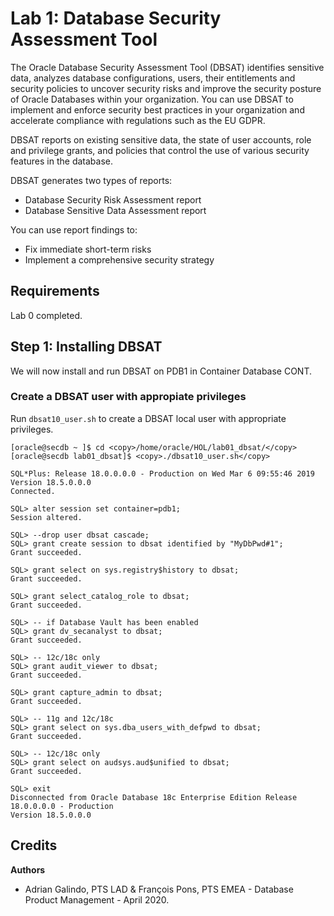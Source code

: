 # Lab 1: Database Security Assessment Tool

The Oracle Database Security Assessment Tool (DBSAT) identifies sensitive data, analyzes database configurations, users, their entitlements and security policies to uncover security risks and improve the security posture of Oracle Databases within your organization. You can use DBSAT to implement and enforce security best practices in your organization and accelerate compliance with regulations such as the EU GDPR. 

DBSAT reports on existing sensitive data, the state of user accounts, role and privilege grants, and policies that control the use of various security features in the database. 

DBSAT generates two types of reports: 
- Database Security Risk Assessment report 
- Database Sensitive Data Assessment report 

You can use report findings to: 
- Fix immediate short-term risks 
- Implement a comprehensive security strategy 


## Requirements ##

Lab 0 completed. 

## Step 1: Installing DBSAT

We will now install and run DBSAT on PDB1 in Container Database CONT.

### Create a DBSAT user with appropiate privileges

Run `dbsat10_user.sh` to create a DBSAT local user with appropriate privileges.

````
[oracle@secdb ~ ]$ cd <copy>/home/oracle/HOL/lab01_dbsat/</copy>
[oracle@secdb lab01_dbsat]$ <copy>./dbsat10_user.sh</copy>

SQL*Plus: Release 18.0.0.0.0 - Production on Wed Mar 6 09:55:46 2019
Version 18.5.0.0.0
Connected.

SQL> alter session set container=pdb1;
Session altered.

SQL> --drop user dbsat cascade;
SQL> grant create session to dbsat identified by "MyDbPwd#1";
Grant succeeded.

SQL> grant select on sys.registry$history to dbsat;
Grant succeeded.

SQL> grant select_catalog_role to dbsat;
Grant succeeded.

SQL> -- if Database Vault has been enabled
SQL> grant dv_secanalyst to dbsat;
Grant succeeded.

SQL> -- 12c/18c only
SQL> grant audit_viewer to dbsat;
Grant succeeded.

SQL> grant capture_admin to dbsat;
Grant succeeded.

SQL> -- 11g and 12c/18c
SQL> grant select on sys.dba_users_with_defpwd to dbsat;
Grant succeeded.

SQL> -- 12c/18c only
SQL> grant select on audsys.aud$unified to dbsat;
Grant succeeded.

SQL> exit
Disconnected from Oracle Database 18c Enterprise Edition Release 18.0.0.0.0 - Production
Version 18.5.0.0.0

````

## Credits

**Authors** 

- Adrian Galindo, PTS LAD & François Pons, PTS EMEA - Database Product Management - April 2020.